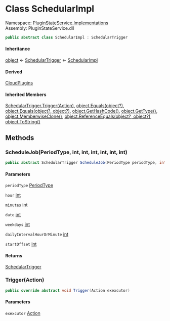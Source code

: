 #  Class SchedularImpl

Namespace: [PluginStateService.Implementations](PluginStateService.Implementations.md)  
Assembly: PluginStateService.dll  

```csharp
public abstract class SchedularImpl : SchedularTrigger
```

#### Inheritance

[object](https://learn.microsoft.com/dotnet/api/system.object) ← 
[SchedularTrigger](PluginStateService.Implementations.SchedularTrigger.md) ← 
[SchedularImpl](PluginStateService.Implementations.SchedularImpl.md)

#### Derived

[CloudPlugins](PluginStateService.Implementations.CloudPlugins.md)

#### Inherited Members

[SchedularTrigger.Trigger\(Action\)](PluginStateService.Implementations.SchedularTrigger.md\#PluginStateService\_Implementations\_SchedularTrigger\_Trigger\_System\_Action\_), 
[object.Equals\(object?\)](https://learn.microsoft.com/dotnet/api/system.object.equals\#system\-object\-equals\(system\-object\)), 
[object.Equals\(object?, object?\)](https://learn.microsoft.com/dotnet/api/system.object.equals\#system\-object\-equals\(system\-object\-system\-object\)), 
[object.GetHashCode\(\)](https://learn.microsoft.com/dotnet/api/system.object.gethashcode), 
[object.GetType\(\)](https://learn.microsoft.com/dotnet/api/system.object.gettype), 
[object.MemberwiseClone\(\)](https://learn.microsoft.com/dotnet/api/system.object.memberwiseclone), 
[object.ReferenceEquals\(object?, object?\)](https://learn.microsoft.com/dotnet/api/system.object.referenceequals), 
[object.ToString\(\)](https://learn.microsoft.com/dotnet/api/system.object.tostring)

## Methods

###  ScheduleJob\(PeriodType, int, int, int, int, int, int\)

```csharp
public abstract SchedularTrigger ScheduleJob(PeriodType periodType, int hour, int minutes, int date, int weekdays, int dailyIntervalHourOrMinute = 24, int startOffset = 0)
```

#### Parameters

`periodType` [PeriodType](PluginStateService.Quartz.PeriodType.md)

`hour` [int](https://learn.microsoft.com/dotnet/api/system.int32)

`minutes` [int](https://learn.microsoft.com/dotnet/api/system.int32)

`date` [int](https://learn.microsoft.com/dotnet/api/system.int32)

`weekdays` [int](https://learn.microsoft.com/dotnet/api/system.int32)

`dailyIntervalHourOrMinute` [int](https://learn.microsoft.com/dotnet/api/system.int32)

`startOffset` [int](https://learn.microsoft.com/dotnet/api/system.int32)

#### Returns

 [SchedularTrigger](PluginStateService.Implementations.SchedularTrigger.md)

###  Trigger\(Action\)

```csharp
public override abstract void Trigger(Action exexcutor)
```

#### Parameters

`exexcutor` [Action](https://learn.microsoft.com/dotnet/api/system.action)

